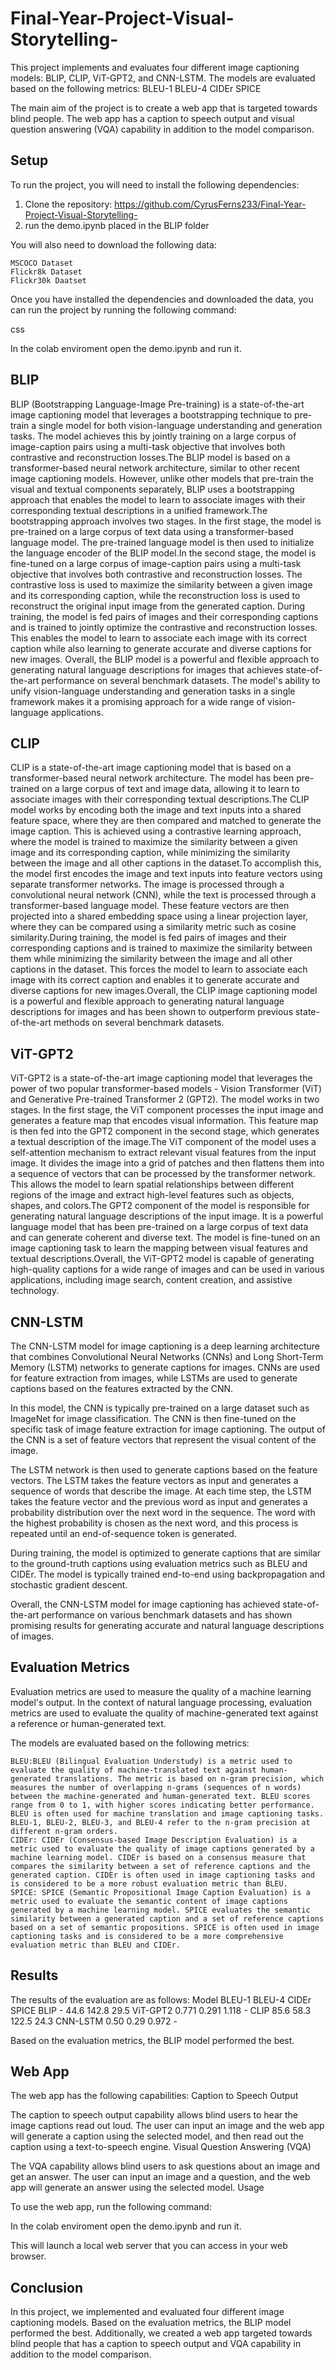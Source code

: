 # Final-Year-Project-Visual-Storytelling-

This project implements and evaluates four different image captioning models: BLIP, CLIP, ViT-GPT2, and CNN-LSTM. The models are evaluated based on the following metrics: 
BLEU-1
BLEU-4
CIDEr
SPICE

The main aim of the project is to create a web app that is targeted towards blind people. The web app has a caption to speech output and visual question answering (VQA) capability in addition to the model comparison.

## Setup

To run the project, you will need to install the following dependencies:

   1. Clone the repository: https://github.com/CyrusFerns233/Final-Year-Project-Visual-Storytelling-
   2. run the demo.ipynb placed in the BLIP folder

You will also need to download the following data: 

    MSCOCO Dataset
    Flickr8k Dataset
    Flickr30k Daatset

Once you have installed the dependencies and downloaded the data, you can run the project by running the following command:

css

   In the colab enviroment open the demo.ipynb and run it.

## BLIP
BLIP (Bootstrapping Language-Image Pre-training) is a state-of-the-art image captioning model that leverages a bootstrapping technique to pre-train a single model for both vision-language understanding and generation tasks. The model achieves this by jointly training on a large corpus of image-caption pairs using a multi-task objective that involves both contrastive and reconstruction losses.The BLIP model is based on a transformer-based neural network architecture, similar to other recent image captioning models. However, unlike other models that pre-train the visual and textual components separately, BLIP uses a bootstrapping approach that enables the model to learn to associate images with their corresponding textual descriptions in a unified framework.The bootstrapping approach involves two stages. In the first stage, the model is pre-trained on a large corpus of text data using a transformer-based language model. The pre-trained language model is then used to initialize the language encoder of the BLIP model.In the second stage, the model is fine-tuned on a large corpus of image-caption pairs using a multi-task objective that involves both contrastive and reconstruction losses. The contrastive loss is used to maximize the similarity between a given image and its corresponding caption, while the reconstruction loss is used to reconstruct the original input image from the generated caption. During training, the model is fed pairs of images and their corresponding captions and is trained to jointly optimize the contrastive and reconstruction losses. This enables the model to learn to associate each image with its correct caption while also learning to generate accurate and diverse captions for new images. Overall, the BLIP model is a powerful and flexible approach to generating natural language descriptions for images that achieves state-of-the-art performance on several benchmark datasets. The model's ability to unify vision-language understanding and generation tasks in a single framework makes it a promising approach for a wide range of vision-language applications.
## CLIP
CLIP is a state-of-the-art image captioning model that is based on a transformer-based neural network architecture. The model has been pre-trained on a large corpus of text and image data, allowing it to learn to associate images with their corresponding textual descriptions.The CLIP model works by encoding both the image and text inputs into a shared feature space, where they are then compared and matched to generate the image caption. This is achieved using a contrastive learning approach, where the model is trained to maximize the similarity between a given image and its corresponding caption, while minimizing the similarity between the image and all other captions in the dataset.To accomplish this, the model first encodes the image and text inputs into feature vectors using separate transformer networks. The image is processed through a convolutional neural network (CNN), while the text is processed through a transformer-based language model. These feature vectors are then projected into a shared embedding space using a linear projection layer, where they can be compared using a similarity metric such as cosine similarity.During training, the model is fed pairs of images and their corresponding captions and is trained to maximize the similarity between them while minimizing the similarity between the image and all other captions in the dataset. This forces the model to learn to associate each image with its correct caption and enables it to generate accurate and diverse captions for new images.Overall, the CLIP image captioning model is a powerful and flexible approach to generating natural language descriptions for images and has been shown to outperform previous state-of-the-art methods on several benchmark datasets.
## ViT-GPT2
ViT-GPT2 is a state-of-the-art image captioning model that leverages the power of two popular transformer-based models - Vision Transformer (ViT) and Generative Pre-trained Transformer 2 (GPT2). The model works in two stages. In the first stage, the ViT component processes the input image and generates a feature map that encodes visual information. This feature map is then fed into the GPT2 component in the second stage, which generates a textual description of the image.The ViT component of the model uses a self-attention mechanism to extract relevant visual features from the input image. It divides the image into a grid of patches and then flattens them into a sequence of vectors that can be processed by the transformer network. This allows the model to learn spatial relationships between different regions of the image and extract high-level features such as objects, shapes, and colors.The GPT2 component of the model is responsible for generating natural language descriptions of the input image. It is a powerful language model that has been pre-trained on a large corpus of text data and can generate coherent and diverse text. The model is fine-tuned on an image captioning task to learn the mapping between visual features and textual descriptions.Overall, the ViT-GPT2 model is capable of generating high-quality captions for a wide range of images and can be used in various applications, including image search, content creation, and assistive technology.
## CNN-LSTM
The CNN-LSTM model for image captioning is a deep learning architecture that combines Convolutional Neural Networks (CNNs) and Long Short-Term Memory (LSTM) networks to generate captions for images. CNNs are used for feature extraction from images, while LSTMs are used to generate captions based on the features extracted by the CNN.

In this model, the CNN is typically pre-trained on a large dataset such as ImageNet for image classification. The CNN is then fine-tuned on the specific task of image feature extraction for image captioning. The output of the CNN is a set of feature vectors that represent the visual content of the image.

The LSTM network is then used to generate captions based on the feature vectors. The LSTM takes the feature vectors as input and generates a sequence of words that describe the image. At each time step, the LSTM takes the feature vector and the previous word as input and generates a probability distribution over the next word in the sequence. The word with the highest probability is chosen as the next word, and this process is repeated until an end-of-sequence token is generated.

During training, the model is optimized to generate captions that are similar to the ground-truth captions using evaluation metrics such as BLEU and CIDEr. The model is typically trained end-to-end using backpropagation and stochastic gradient descent.

Overall, the CNN-LSTM model for image captioning has achieved state-of-the-art performance on various benchmark datasets and has shown promising results for generating accurate and natural language descriptions of images.
## Evaluation Metrics

Evaluation metrics are used to measure the quality of a machine learning model's output. In the context of natural language processing, evaluation metrics are used to evaluate the quality of machine-generated text against a reference or human-generated text.

The models are evaluated based on the following metrics:

    BLEU:BLEU (Bilingual Evaluation Understudy) is a metric used to evaluate the quality of machine-translated text against human-generated translations. The metric is based on n-gram precision, which measures the number of overlapping n-grams (sequences of n words) between the machine-generated and human-generated text. BLEU scores range from 0 to 1, with higher scores indicating better performance. BLEU is often used for machine translation and image captioning tasks. BLEU-1, BLEU-2, BLEU-3, and BLEU-4 refer to the n-gram precision at different n-gram orders.
    CIDEr: CIDEr (Consensus-based Image Description Evaluation) is a metric used to evaluate the quality of image captions generated by a machine learning model. CIDEr is based on a consensus measure that compares the similarity between a set of reference captions and the generated caption. CIDEr is often used in image captioning tasks and is considered to be a more robust evaluation metric than BLEU.
    SPICE: SPICE (Semantic Propositional Image Caption Evaluation) is a metric used to evaluate the semantic content of image captions generated by a machine learning model. SPICE evaluates the semantic similarity between a generated caption and a set of reference captions based on a set of semantic propositions. SPICE is often used in image captioning tasks and is considered to be a more comprehensive evaluation metric than BLEU and CIDEr.

## Results

The results of the evaluation are as follows:
Model	    BLEU-1	     BLEU-4	      CIDEr       SPICE
BLIP	    -	         44.6	      142.8        29.5
ViT-GPT2	0.771        0.291        1.118         -
CLIP	    85.6         58.3         122.5        24.3
CNN-LSTM	0.50         0.29         0.972         -

Based on the evaluation metrics, the BLIP model performed the best.

## Web App

The web app has the following capabilities:
Caption to Speech Output

The caption to speech output capability allows blind users to hear the image captions read out loud. The user can input an image and the web app will generate a caption using the selected model, and then read out the caption using a text-to-speech engine.
Visual Question Answering (VQA)

The VQA capability allows blind users to ask questions about an image and get an answer. The user can input an image and a question, and the web app will generate an answer using the selected model.
Usage

To use the web app, run the following command:

In the colab enviroment open the demo.ipynb and run it.

This will launch a local web server that you can access in your web browser.
## Conclusion

In this project, we implemented and evaluated four different image captioning models. Based on the evaluation metrics, the BLIP model performed the best. Additionally, we created a web app targeted towards blind people that has a caption to speech output and VQA capability in addition to the model comparison.
